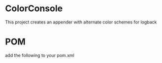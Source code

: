 # ColorConsole
This project creates an appender with alternate color schemes for logback


# POM
add the following to your pom.xml
